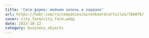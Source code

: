 ```yaml
---
title: 'Сити-ферма: майним зелень в подвале'
url: https://habr.com/ru/companies/wirenboard/articles/766876/
cover: city_farm/city_farm.webp
date: 2023-10-12
category: business_objects
---
```

